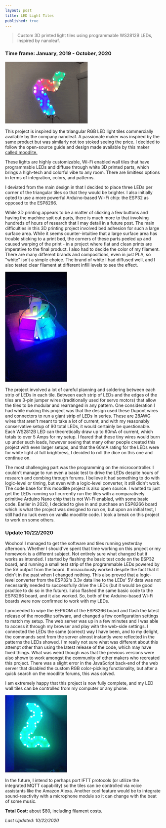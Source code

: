```yaml
---
layout: post
title: LED Light Tiles
published: true
---
```


> Custom 3D printed light tiles using programmable WS2812B LEDs, inspired by nanoleaf.

### Time frame: January, 2019 - October, 2020

![Finished product.](/images/moodlite.gif "Finished Product.")


This project is inspired by the triangular RGB LED light tiles commercially available by the company nanoleaf. A passionate maker was inspired by the same product but was similarly not too stoked seeing the price. I decided to follow the open-source guide and design made available by this maker [called moodlite.](https://moodlite.co.uk/)

These lights are highly customizable, Wi-Fi enabled wall tiles that have programmable LEDs and diffuse through white 3D printed parts, which brings a high-tech and colorful vibe to any room. There are limitless options in terms of integration, colors, and patterns.

I deviated from the main design in that I decided to place three LEDs per corner of the triangular tiles so that they would be brighter. I also initially opted to use a more powerful Arduino-based Wi-Fi chip: the ESP32 as opposed to the ESP8266. 

While 3D printing appears to be a matter of clicking a few buttons and having the machine spit out parts, there is much more to that involving hundreds of hours of research that I may detail in a future post. The main difficulties in this 3D printing project involved bed adhesion for such a large surface area. While it seems counter-intuitive that a large surface area has trouble sticking to a print bed, the corners of these parts peeled up and caused warping of the print - in a project where flat and clean prints are imperative to the final product. I also had to decide the color of my filament. There are many different brands and compositions, even in just PLA, so "white" isn't a simple choice. The brand of white I had diffused well, and I also tested clear filament at different infill levels to see the effect.

![Diffusion testing](/images/led-testing.gif "Diffusion testing")

The project involved a lot of careful planning and soldering between each strip of LEDs in each tile. Between each strip of LEDs and the edges of the tiles are 3-pin jumper wires (traditionally used for servo motors) that allow the tiles to be modular and rearranged in any pattern. One consideration I had while making this project was that the design used these Dupont wires and connectors to run a giant strip of LEDs in series. These are 28AWG wires that aren't meant to take a lot of current, and with my reasonably conservative setup of 90 total LEDs, it would certainly be questionable. Each WS2812B LED can theoretically draw up to 60mA of current, which totals to over 5 Amps for my setup. I feared that these tiny wires would burn up under such loads, however seeing that many other people created this project with even larger setups, and that the 60mA rating for the LEDs were for white light at full brightness, I decided to roll the dice on this one and continue on. 

The most challenging part was the programming on the microcontroller. I couldn't manage to run even a basic test to drive the LEDs despite hours of research and combing through forums. I believe it had something to do with logic-level or timing, but even with a logic-level converter, it still didn't work. The code base for this moodlite project is also open source. I wanted to just get the LEDs running so I currently run the tiles with a comparatively primitive Arduino Nano chip that is not Wi-Fi enabled, with some basic code. Earlier in 2020, I decided to give in and purchase an ESP8266 board which is what the project was designed to run on, but upon an initial test, I still had no luck even on vanilla moodlite code. I took a break on this project to work on some others.

### Update 10/22/2020
Woohoo! I managed to get the software and tiles running yesterday afternoon. Whether I should've spent that time working on this project or my homework is a different subject. Not entirely sure what changed but it works as intended. I started by flashing the basic test code on the ESP32 board, and running a small test strip of the programmable LEDs powered by the 5V output from the board. It miraculously worked despite the fact that it didn't in the past when I changed nothing. This also proved that a logic-level converter from the ESP32's 3.3v data line to the LEDs' 5V data was not necessarily needed to successfully drive the LEDs (but it would be good practice to do so in the future). I also flashed the same basic code to the ESP8266 board, and it also worked. So, both of the Arduino-based Wi-Fi boards were now confirmed to work with my LEDs. 

I proceeded to wipe the EEPROM of the ESP8266 board and flash the latest release of the moodlite software, and changed a few configuration settings to match my setup. The web server was up in a few minutes and I was able to access it through my browser and play with the web-side settings. I connected the LEDs the same (correct) way I have been, and to my delight, the commands sent from the server almost instantly were reflected in the patterns the LEDs showed. I'm really not sure what was different about this attempt other than using the latest release of the code, which may have fixed things. What was weird though was that the previous versions were also shown to work amongst the community of other makers who recreated this project. There was a slight error in the JavaScript back-end of the web server that disabled the custom RGB color-picking functionality, but after a quick search on the moodlite forums, this was solved. 

I am extremely happy that this project is now fully complete, and my LED wall tiles can be controlled from my computer or any phone. 

![Finished Product Part 2](/images/moodlite-working.gif "Finished Product Part 2")

In the future, I intend to perhaps port IFTT protocols (or utilize the integrated MQTT capability) so the tiles can be controlled via voice assistants like the Amazon Alexa. Another cool feature would be to integrate sound-reactivity with a microphone module so it can change with the beat of some music.


**Total Cost:** about $80, including filament costs.

*Last Updated: 10/22/2020*

